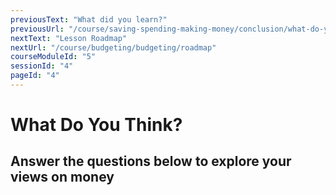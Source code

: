 ```yaml
---
previousText: "What did you learn?"
previousUrl: "/course/saving-spending-making-money/conclusion/what-do-you-know"
nextText: "Lesson Roadmap"
nextUrl: "/course/budgeting/budgeting/roadmap"
courseModuleId: "5"
sessionId: "4"
pageId: "4"
---
```



# What Do You Think?
## Answer the questions below to explore your views on money

<sparkle-quiz question-id="205"></sparkle-quiz>
<sparkle-quiz question-id="206"></sparkle-quiz>
<sparkle-quiz question-id="207"></sparkle-quiz>
<sparkle-quiz question-id="208"></sparkle-quiz>